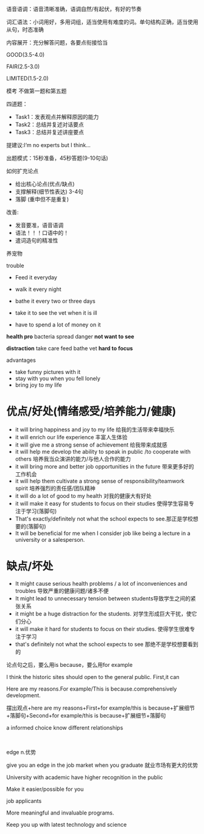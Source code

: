 语音语调：语音清晰准确，语调自然/有起伏，有好的节奏

词汇语法：小词用好，多用词组，适当使用有难度的词。单句结构正确，适当使用从句，时态准确

内容展开：充分解答问题，各要点衔接恰当

GOOD(3.5-4.0)

FAIR(2.5-3.0)

LIMITED(1.5-2.0)

模考 不做第一题和第五题

四道题：

* Task1：发表观点并解释原因的能力
* Task2：总结并复述对话要点
* Task3：总结并复述讲座要点

提建议:I‘m no experts but I think...

出题模式：15秒准备，45秒答题(9-10句话)

如何扩充论点

* 给出核心论点(优点/缺点)
* 支撑解释(细节性表达)   3-4句
* 落脚 (重申但不是重复)

改善:

* 发音要准，语音语调
* 语法！！！口语中的！
* 遣词造句的精准性

养宠物

trouble

* Feed it everyday

* walk it every night

* bathe it every two or three days

* take it to see the vet when it is ill

* have to spend a lot of money on it

**health pro** bacteria spread danger **not want to see**

**distraction** take care feed bathe vet **hard to focus**

advantages

* take funny pictures with it
* stay with you when you fell lonely
* bring joy to my life



# 优点/好处(情绪感受/培养能力/健康)

* it will bring happiness and joy to my life 给我的生活带来幸福快乐
* it will enrich our life experience 丰富人生体验
* it will give me a strong sense of achievement 给我带来成就感
* it will help me develop the ability to speak in public /to cooperate with others 培养我当众演讲的能力/与他人合作的能力
* it will bring more and better job opportunities in the future 带来更多好的工作机会
* it will help them cultivate a strong sense of responsibility/teamwork spirit 培养强烈的责任感/团队精神
* it will do a lot of good to my health 对我的健康大有好处
* it will make it easy for students to focus on their studies 使得学生容易专注于学习(落脚句)
* That's exactly/definitely not what the school expects to see.那正是学校想要的(落脚句)
* It will be beneficial for me when I consider job like being a lecture in a university or a salesperson.

# 缺点/坏处

* It might cause serious health problems / a lot of inconveniences and troubles 导致严重的健康问题/诸多不便
* It might lead to unnecessary tension between students导致学生之间的紧张关系
* it might be a huge distraction for the students. 对学生形成巨大干扰，使它们分心
* it will make it hard for students to focus on their studies. 使得学生很难专注于学习
* that's definitely not what the school expects to see 那绝不是学校想要看到的

论点句之后，要么用is because，要么用for example

I think the historic sites should open to the general public. First,it can

Here are my reasons.For example/This is because.comprehensively development.

摆出观点+here are my reasons+First+for example/this is because+扩展细节+落脚句+Second+for example/this is because+扩展细节+落脚句

a informed choice know different relationships

​	

edge n.优势

give you an edge in the job market when you graduate 就业市场有更大的优势

University with academic have higher recognition in the public

Make it easier/possible for you 

job applicants

More meaningful and invaluable programs.

Keep you up with latest technology and science

